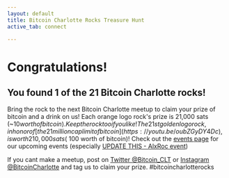 ```yaml
---
layout: default
title: Bitcoin Charlotte Rocks Treasure Hunt
active_tab: connect

---
```

# Congratulations! 

## You found 1 of the 21 Bitcoin Charlotte rocks! 

Bring the rock to the next Bitcoin Charlotte meetup to claim your prize of bitcoin and a drink on us! Each orange logo rock's prize is 21,000 sats (~$10 worth of bitcoin). Keep the rock too if you like! The 21st golden logo rock, in honor of [the 21 million cap limit of bitcoin](https://youtu.be/oubZGyDY4Dc), is worth 210,000 sats (~$100 worth of bitcoin)! Check out the [events page](/events) for our upcoming events (especially [UPDATE THIS - AlxRoc event](/))

If you cant make a meetup, post on [Twitter @Bitcoin_CLT](https://twitter.com/Bitcoin_CLT) or [Instagram @BitcoinCharlotte](https://www.instagram.com/bitcoincharlotte/) and tag us to claim your prize. #bitcoincharlotterocks


<!--End mc_embed_signup-->

